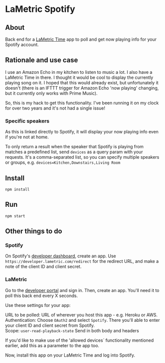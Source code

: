 # LaMetric Spotify

## About

Back end for a [LaMetric Time](https://lametric.com/) app to poll and get now playing info for your Spotify account.

## Rationale and use case

I use an Amazon Echo in my kitchen to listen to music a lot. I also have a LaMetric Time in there. I thought it would be cool to display the currently playing song on it. I hoped that this would already exist, but unfortunately it doesn't (there is an IFTTT trigger for Amazon Echo 'now playing' changing, but it currently only works with Prime Music).

So, this is my hack to get this functionality. I've been running it on my clock for over two years and it's not had a single issue!

### Specific speakers

As this is linked directly to Spotify, it will display your now playing info even if you're not at home.

To only return a result when the speaker that Spotify is playing from matches a predefined list, send `devices` as a query param with your requests. It's a comma-separated list, so you can specify multiple speakers or groups, e.g. `devices=Kitchen,Downstairs,Living Room`

## Install

```
npm install
```

## Run

```
npm start
```

## Other things to do

### Spotify

On Spotify's [developer dashboard](https://developer.spotify.com), create an app. Use `https://developer.lametric.com/redirect` for the redirect URL, and make a note of the client ID and client secret.

### LaMetric

Go to the [developer portal](https://developer.lametric.com/) and sign in. Then, create an app. You'll need it to poll this back end every X seconds.

Use these settings for your app:

URL to be polled: URL of wherever you host this app - e.g. Heroku or AWS.
Authentication: Choose `OAuth2` and select `Spotify`. There you'll able to enter your client ID and client secret from Spotify.  
Scope: `user-read-playback-state`
Send in both body and headers

If you'd like to make use of the 'allowed devices` functionality mentioned earlier, add this as a parameter to the app too.

Now, install this app on your LaMetric Time and log into Spotify.


